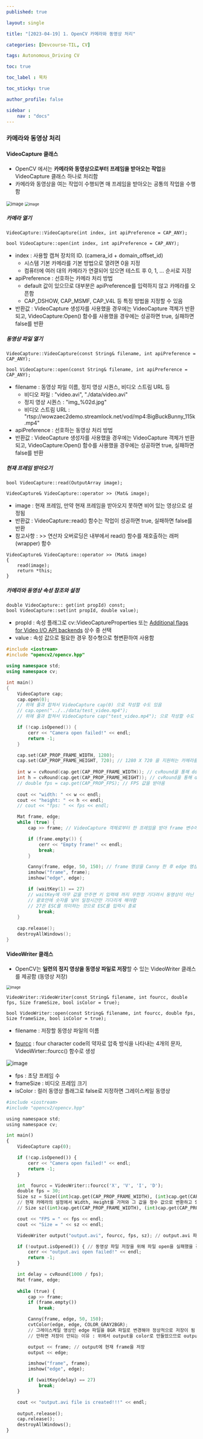 ```yaml
---
published: true

layout: single

title: "[2023-04-19] 1. OpenCV 카메라와 동영상 처리"

categories: [Devcourse-TIL, CV]

tags: Autonomous_Driving CV

toc: true

toc_label : 목차

toc_sticky: true

author_profile: false

sidebar :
    nav : "docs"
---
```


###  카메라와 동영상 처리



#### VideoCapture 클래스

- OpenCV 에서는 **카메라와 동영상으로부터 프레임을 받아오는 작업**을 VideoCapture 클래스 하나로 처리함
- 카메라와 동영상을 여는 작업이 수행되면 매 프레임을 받아오는 공통의 작업을 수행함

<img src="https://user-images.githubusercontent.com/116723552/233185772-291e2d56-c0ab-4b85-8eed-09fdfbed0714.png" alt="image" style="zoom:80%;" />

<img src="https://user-images.githubusercontent.com/116723552/233187432-7628cb44-5195-4986-b409-9f388e8f16f2.png" alt="image" style="zoom: 67%;" />



##### 카메라 열기

```
VideoCapture::VideoCapture(int index, int apiPreference = CAP_ANY);
```

```
bool VideoCapture::open(int index, int apiPreference = CAP_ANY);
```

- index : 사용할 캡쳐 장치의 ID. (camera_id + domain_offset_id)
  - 시스템 기본 카메라를 기본 방법으로 열려면 0을 지정
  - 컴퓨터에 여러 대의 카메라가 연결되어 있으면  테스트 후 0, 1, ... 순서로 지정
- apiPreference : 선호하는 카메라 처리 방법
  - default 값이 있으므로 대부분은 apiPreference를 입력하지 않고 카메라를 오픈함
  - CAP_DSHOW, CAP_MSMF, CAP_V4L 등 특정 방법을 지정할 수 있음
- 반환값 : VideoCapture 생성자를 사용했을 경우에는 VideoCapture 객체가 반환되고, VideoCapture:Open() 함수를 사용했을 경우에는 성공하면 true, 실패하면 false를 반환



##### 동영상 파일 열기

```
VideoCapture::VideoCapture(const String& filename, int apiPreference = CAP_ANY);
```

```
bool VideoCapture::open(const String& filename, int apiPreference = CAP_ANY);
```

- filename : 동영상 파일 이름, 정지 영상 시퀀스, 비디오 스트림 URL 등
  - 비디오 파일 : "video.avi", "./data/video.avi"
  - 정지 영상 시퀀스 : "img_%02d.jpg"
  - 비디오 스트림 URL :  "rtsp://wowzaec2demo.streamlock.net/vod/mp4:BigBuckBunny_115k.mp4"
- apiPreference : 선호하는 동영상 처리 방법
- 반환값 : VideoCapture 생성자를 사용했을 경우에는 VideoCapture 객체가 반환되고, VideoCapture:Open() 함수를 사용했을 경우에는 성공하면 true, 실패하면 false를 반환



##### 현재 프레임 받아오기

```
bool VideoCapture::read(OutputArray image);
```

```
VideoCapture& VideoCapture::operator >> (Mat& image);
```

- image : 현재 프레임, 만약 현재 프레임을 받아오지 못하면 비어 있는 영상으로 설정됨
- 반환값 : VideoCapture::read() 함수는 작업이 성공하면 true, 실패하면 false를 반환
- 참고사항 : >> 연산자 오버로딩은 내부에서 read() 함수를 재호출하는 래퍼(wrapper) 함수

```
VideoCapture& VideoCapture::operator >> (Mat& image)
{
	read(image);
	return *this;
}
```



##### 카메라와 동영상 속성 참조와 설정

```
double VideoCapture:: get(int propId) const;
bool VideoCapture::set(int propId, double value);
```

- propId : 속성 플래그로 cv::VideoCaptureProperties 또는 [Additional flags for Video I/O API backends](https://docs.opencv.org/4.x/d4/d15/group__videoio__flags__base.html) 상수 중 선택
- value : 속성 값으로 필요한 경우 정수형으로 형변환하여 사용함



```c++
#include <iostream>
#include "opencv2/opencv.hpp"

using namespace std;
using namespace cv;

int main()
{
	VideoCapture cap;
	cap.open(0); 
	// 위에 줄과 합쳐서 VideoCapture cap(0) 으로 작성할 수도 있음
	// cap.open("../../data/test_video.mp4"); 
	// 위에 줄과 합쳐서 VideoCapture cap("test_video.mp4"); 으로 작성할 수도 있음

	if (!cap.isOpened()) {
		cerr << "Camera open failed!" << endl;
		return -1;
	}

	cap.set(CAP_PROP_FRAME_WIDTH, 1280); 
    cap.set(CAP_PROP_FRAME_HEIGHT, 720); // 1280 X 720 을 지원하는 카메라를 다음과 같이 세팅해줄 수 있음. 동영상에서 작동 X
		
	int w = cvRound(cap.get(CAP_PROP_FRAME_WIDTH)); // cvRound을 통해 double값인 현재 프레임의 width을 반올림
	int h = cvRound(cap.get(CAP_PROP_FRAME_HEIGHT)); // cvRound을 통해 double값인 현재 프레임의 height을 반올림
	// double fps = cap.get(CAP_PROP_FPS); // FPS 값을 받아옴
    
	cout << "width: " << w << endl;
	cout << "height: " << h << endl;
    // cout << "fps: " << fps << endl;

	Mat frame, edge;
	while (true) {
		cap >> frame; // VideoCapture 객체로부터 한 프레임을 받아 frame 변수에 저장

		if (frame.empty()) {
			cerr << "Empty frame!" << endl;
			break;
		}

		Canny(frame, edge, 50, 150); // frame 영상을 Canny 한 후 edge 영상으로 만듬
		imshow("frame", frame);
		imshow("edge", edge);

		if (waitKey(1) == 27) 
		// waitKey에 아무 값을 안주면 키 입력때 까지 무한정 기다려서 동영상이 아닌 한 프레임씩 나옴 
		// 괄호안에 숫자를 넣어 일정시간만 기다리게 해야함
		// 27은 ESC를 의미하는 것으로 ESC를 입력시 종료
			break;
	}
	
	cap.release();
	destroyAllWindows();
}
```





#### VideoWriter 클래스

- OpenCV는 **일련의 정지 영상을 동영상 파일로 저장**할 수 있는 VideoWriter 클래스를 제공함 (동영상 저장)

<img src="https://user-images.githubusercontent.com/116723552/233268685-17bfd98d-5fd3-4950-b88f-4c09ed0e583b.png" alt="image" style="zoom:67%;" />

```
VideoWriter::VideoWriter(const String& filename, int fourcc, double fps, Size frameSize, bool isColor = true);
```

```
bool VideoWriter::open(const String& filename, int fourcc, double fps, Size frameSize, bool isColor = true);
```

- filename : 저장할 동영상 파일의 이름

- [fourcc](http://www.fourcc.org/codecs.php) : four character code의 약자로 압축 방식을 나타내는 4개의 문자, VideoWirter::fourcc() 함수로 생성 

![image](https://user-images.githubusercontent.com/116723552/233271504-d9eb4649-e8cd-41a8-aa69-ca6518fcc61d.png)

- fps : 초당 프레임 수
- frameSize : 비디오 프레임 크기
- isColor : 컬러 동영상 플래그로 false로 지정하면 그레이스케일 동영상



```python
#include <iostream>
#include "opencv2/opencv.hpp"

using namespace std;
using namespace cv;

int main()
{
	VideoCapture cap(0);

	if (!cap.isOpened()) {
		cerr << "Camera open failed!" << endl;
		return -1;
	}

	int  fourcc = VideoWriter::fourcc('X', 'V', 'I', 'D');
	double fps = 30;
	Size sz = Size((int)cap.get(CAP_PROP_FRAME_WIDTH), (int)cap.get(CAP_PROP_FRAME_HEIGHT)); 
	// 현재 카메라의 설정에서 Width, Height를 가져와 그 값을 정수 값으로 변환하고 Size 객체 Sz를 생성함
	// Size sz((int)cap.get(CAP_PROP_FRAME_WIDTH), (int)cap.get(CAP_PROP_FRAME_HEIGHT)); 로 바꿔 쓸 수 있음

	cout << "FPS = " << fps << endl;
	cout << "Size = " << sz << endl;

	VideoWriter output("output.avi", fourcc, fps, sz); // output.avi 파일로 저장

	if (!output.isOpened()) { // 동영상 파일 저장을 위해 파일 open을 실패했을 경우 에러문구와 함께 프로그램 종류 
		cerr << "output.avi open failed!" << endl;
		return -1;
	}

	int delay = cvRound(1000 / fps); 
	Mat frame, edge;
	
	while (true) {
		cap >> frame;
		if (frame.empty())
			break;

		Canny(frame, edge, 50, 150);
		cvtColor(edge, edge, COLOR_GRAY2BGR); 
		// 그레이스케일 영상인 edge 파일을 BGR 파일로 변경해야 정상적으로 저장이 됨
		// 안하면 저장이 안되는 이유 : 위에서 output을 color로 만들었으므로 output을 수정하든 이렇게 변환해주든 둘 중 하나를 진행해야 저장이 가능

		output << frame; // output에 현재 frame을 저장
		output << edge; 

		imshow("frame", frame);
		imshow("edge", edge);

		if (waitKey(delay) == 27)
			break;
	}

	cout << "output.avi file is created!!!" << endl;
	
	output.release();
	cap.release();
	destroyAllWindows();
}
```





